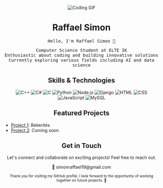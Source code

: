 <!-- Header -->
<p align="center">
  <img src="https://64.media.tumblr.com/tumblr_mcz4v04cDD1raii87o1_500.gifv" alt="Coding GIF">
</p>

<!-- Title -->
<h1 align="center">Raffael Simon</h1>

<!-- Animated Greeting -->
<p align="center">
  <samp>Hello, I'm Raffael Simon 👋</samp>
</p>

<!-- Summary -->
<p align="center">
  <samp>
    Computer Science Student at ELTE IK<br>
    Enthusiastic about coding and building innovative solutions<br>
    Currently exploring various fields including AI and data science
  </samp>
</p>

<!-- Skills -->
<h2 align="center">Skills & Technologies</h2>

<p align="center">
  <img src="https://img.icons8.com/color/48/000000/c-plus-plus-logo.png" alt="C++">
  <img src="https://img.icons8.com/color/48/000000/c-sharp-logo.png" alt="C#">
  <img src="https://img.icons8.com/color/48/000000/c-programming.png" alt="C">
  <img src="https://img.icons8.com/color/48/000000/python.png" alt="Python">
  <img src="https://img.icons8.com/color/48/000000/nodejs.png" alt="Node.js">
  <img src="https://img.icons8.com/color/48/000000/django.png" alt="Django">
  <img src="https://img.icons8.com/color/48/000000/html-5.png" alt="HTML">
  <img src="https://img.icons8.com/color/48/000000/css3.png" alt="CSS">
  <img src="https://img.icons8.com/color/48/000000/javascript.png" alt="JavaScript">
  <img src="https://img.icons8.com/color/48/000000/mysql-logo.png" alt="MySQL">
</p>

<!-- Projects -->
<h2 align="center">Featured Projects</h2>

- [Project 1](https://github.com/raffaelsimon/Bekerites): Bekerítés
- [Project 2](link-to-project2): Coming soon

<!-- Contact -->
<h2 align="center">Get in Touch</h2>

<p align="center">
  Let's connect and collaborate on exciting projects! Feel free to reach out.
</p>

<p align="center">
  📧 simonraffael19@gmail.com
</p>

<!-- Footer -->
<p align="center">
  <sub>Thank you for visiting my GitHub profile. I look forward to the opportunity of working together on future projects. 🚀</sub>
</p>
